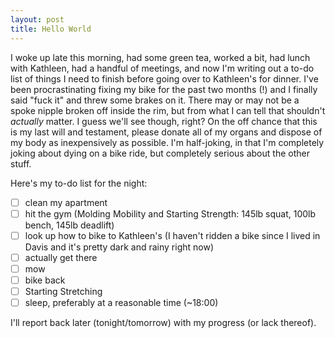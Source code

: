 ```yaml
---
layout: post
title: Hello World
---
```


I woke up late this morning, had some green tea, worked a bit, had lunch with Kathleen, had a handful of meetings, and now I'm writing out a to-do list of things I need to finish before going over to Kathleen's for dinner. I've been procrastinating fixing my bike for the past two months (!) and I finally said "fuck it" and threw some brakes on it. There may or may not be a spoke nipple broken off inside the rim, but from what I can tell that shouldn't *actually* matter. I guess we'll see though, right? On the off chance that this is my last will and testament, please donate all of my organs and dispose of my body as inexpensively as possible. I'm half-joking, in that I'm completely joking about dying on a bike ride, but completely serious about the other stuff.

Here's my to-do list for the night:
- [ ] clean my apartment
- [ ] hit the gym (Molding Mobility and Starting Strength: 145lb squat, 100lb bench, 145lb deadlift)
- [ ] look up how to bike to Kathleen's (I haven't ridden a bike since I lived in Davis and it's pretty dark and rainy right now)
- [ ] actually get there
- [ ] mow
- [ ] bike back
- [ ] Starting Stretching
- [ ] sleep, preferably at a reasonable time (~18:00)

I'll report back later (tonight/tomorrow) with my progress (or lack thereof).
